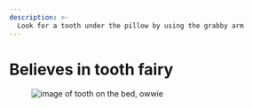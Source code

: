 ```yaml
---
description: >-
  Look for a tooth under the pillow by using the grabby arm
---
```


# Believes in tooth fairy

<figure><img src="" alt="image of tooth on the bed, owwie"><figcaption></figcaption></figure>
